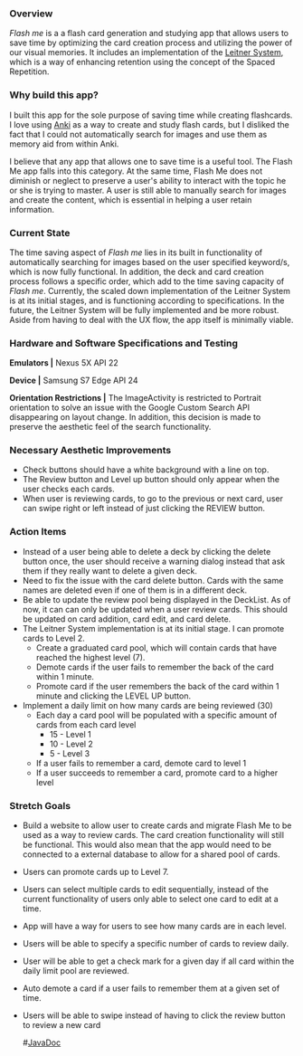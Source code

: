 ### Overview
_Flash me_ is a a flash card generation and studying app 
that allows users to save time by optimizing the card creation process and
utilizing the power of our visual memories. It includes an implementation of the
[Leitner System](https://en.wikipedia.org/wiki/Leitner_system), 
which is a way of enhancing retention using the concept of the
Spaced Repetition. 

### Why build this app?
I built this app for the sole purpose of saving time while creating flashcards.
I love using [Anki](https://apps.ankiweb.net/) as a way to create and study flash cards, but I disliked
the fact that I could not automatically search for images and use
them as memory aid from within Anki. 

I believe that any app that allows one to save time is a useful tool.
The Flash Me app falls into this category. At the same time, Flash Me
does not diminish or neglect to preserve a user's ability to interact
with the topic he or she is trying to master. A user is still
able to manually search for images and create the content, which
is essential in helping a user retain information.

### Current State
The time saving aspect of _Flash me_ lies in its built in functionality 
of automatically searching for images based on the user specified 
keyword/s, which is now fully functional. In addition, the deck and card creation process follows a specific order, which
add to the time saving capacity of _Flash me_. Currently, the scaled down implementation 
of the Leitner System is at its initial stages, and is functioning according to specifications. In
the future, the Leitner System will be fully implemented and be more robust. 
Aside from having to deal with the UX flow, the app itself is minimally viable. 

### Hardware and Software Specifications and Testing
<b>Emulators |</b> Nexus 5X API 22

<b>Device |</b> Samsung S7 Edge API 24
 
<b>Orientation Restrictions |</b> The ImageActivity is restricted to Portrait orientation to solve
an issue with the Google Custom Search API disappearing on layout change. 
In addition, this decision is made to preserve the aesthetic feel of 
the search functionality. 

### Necessary Aesthetic Improvements
* Check buttons should have a white background with a line on top.
* The Review button and Level up button should only appear when 
  the user checks each cards.
* When user is reviewing cards, to go to the previous or next card, user can swipe right
  or left instead of just clicking the REVIEW button.
  
### Action Items
* Instead of a user being able to delete a deck by clicking the delete button once,
  the user should receive a warning dialog instead that ask them if they really want 
  to delete a given deck.
* Need to fix the issue with the card delete button. Cards with the same names
  are deleted even if one of them is in a different deck.
* Be able to update the review pool being displayed in the DeckList. As of now,
  it can can only be updated when a user review cards. This should be updated on
  card addition, card edit, and card delete.
* The Leitner System implementation is at its initial stage. I can promote cards to Level 2.
  * Create a graduated card pool, which will contain cards that have reached the
    highest level (7).
  * Demote cards if the user fails to remember the back of the card within 1 minute.
  * Promote card if the user remembers the back of the card within 1 minute and clicking
    the LEVEL UP button.
* Implement a daily limit on how many cards are being reviewed (30)
    * Each day a card pool will be populated with a specific amount of cards 
    from each card level 
      * 15 - Level 1
      * 10 - Level 2
      * 5 - Level 3
    * If a user fails to remember a card, demote card to level 1
    * If a user succeeds to remember a card, promote card to a higher level
    
### Stretch Goals
* Build a website to allow user to create cards and migrate Flash Me to be  
  used as a way to review cards. The card creation functionality will still 
  be functional. This would also mean that the app would need to be connected 
  to a external database to allow for a shared pool of cards.
* Users can promote cards up to Level 7.
* Users can select multiple cards to edit sequentially, instead of the current 
functionality of users only able to select one card to edit at a time.
* App will have a way for users to see how many cards are in each level.
* Users will be able to specify a specific number of cards to review daily.
* User will be able to get a check mark for a given day if all card within
the daily limit pool are reviewed.
* Auto demote a card if a user fails to remember them at a given set of time.
* Users will be able to swipe instead of having to click the review button
to review a new card

   #[JavaDoc](https://apps.ankiweb.net/)



